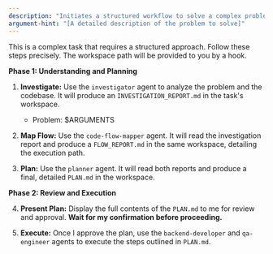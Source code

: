 ```yaml
---
description: "Initiates a structured workflow to solve a complex problem or implement a difficult feature."
argument-hint: "[A detailed description of the problem to solve]"
---
```

This is a complex task that requires a structured approach. Follow these steps precisely. The workspace path will be provided to you by a hook.

**Phase 1: Understanding and Planning**

1. **Investigate:** Use the `investigator` agent to analyze the problem and the codebase. It will produce an `INVESTIGATION_REPORT.md` in the task's workspace.
    - Problem: $ARGUMENTS

2. **Map Flow:** Use the `code-flow-mapper` agent. It will read the investigation report and produce a `FLOW_REPORT.md` in the same workspace, detailing the execution path.

3. **Plan:** Use the `planner` agent. It will read both reports and produce a final, detailed `PLAN.md` in the workspace.

**Phase 2: Review and Execution**

4. **Present Plan:** Display the full contents of the `PLAN.md` to me for review and approval. **Wait for my confirmation before proceeding.**

5. **Execute:** Once I approve the plan, use the `backend-developer` and `qa-engineer` agents to execute the steps outlined in `PLAN.md`.
